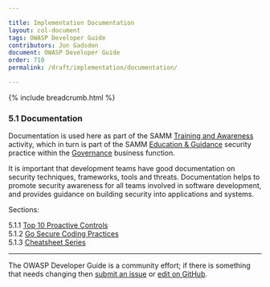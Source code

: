 ```yaml
---

title: Implementation Documentation
layout: col-document
tags: OWASP Developer Guide
contributors: Jon Gadsden
document: OWASP Developer Guide
order: 710
permalink: /draft/implementation/documentation/

---
```


{% include breadcrumb.html %}

### 5.1 Documentation

Documentation is used here as part of the SAMM [Training and Awareness][sammgegta] activity,
which in turn is part of the SAMM [Education & Guidance][sammgeg] security practice
within the [Governance][sammg] business function.

It is important that development teams have good documentation on security techniques, frameworks, tools and threats.
Documentation helps to promote security awareness for all teams involved in software development,
and provides guidance on building security into applications and systems.

Sections:

5.1.1 [Top 10 Proactive Controls](01-proactive-controls.md)  
5.1.2 [Go Secure Coding Practices](02-go-scp.md)  
5.1.3 [Cheatsheet Series](03-cheatsheets.md)  

----

The OWASP Developer Guide is a community effort; if there is something that needs changing
then [submit an issue][issue0710] or [edit on GitHub][edit0710].

[edit0710]: https://github.com/OWASP/www-project-developer-guide/blob/main/draft/07-implementation/01-documentation/toc.md
[issue0710]: https://github.com/OWASP/www-project-developer-guide/issues/new?labels=enhancement&template=request.md&title=Update:%2007-implementation/01-documentation/00-toc
[sammg]: https://owaspsamm.org/model/governance/
[sammgeg]: https://owaspsamm.org/model/governance/education-and-guidance/
[sammgegta]: https://owaspsamm.org/model/governance/education-and-guidance/stream-a/
